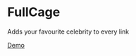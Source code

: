 FullCage
========

Adds your favourite celebrity to every link

[Demo](http://www.codepen.io/hugo/pen/bcad73ca42a8b721c8f52f58872c9a37)